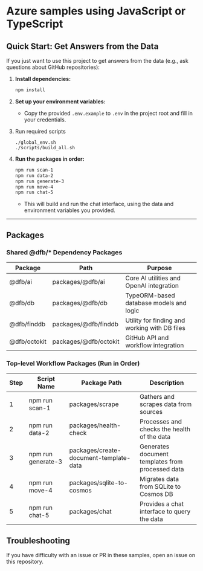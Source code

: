 # Azure samples using JavaScript or TypeScript

## Quick Start: Get Answers from the Data

If you just want to use this project to get answers from the data (e.g., ask questions about GitHub repositories):

1. **Install dependencies:**
   ```bash
   npm install
   ```
1. **Set up your environment variables:**
   - Copy the provided `.env.example` to `.env` in the project root and fill in your credentials.

1. Run required scripts

    ```
    ./global_env.sh
    ./scripts/build_all.sh
    ```


1. **Run the packages in order:**
   ```bash
   npm run scan-1
   npm run data-2
   npm run generate-3
   npm run move-4
   npm run chat-5
   ```
   - This will build and run the chat interface, using the data and environment variables you provided.

---

## Packages

### Shared @dfb/* Dependency Packages

| Package         | Path                          | Purpose                                      |
|----------------|-------------------------------|----------------------------------------------|
| @dfb/ai        | packages/@dfb/ai              | Core AI utilities and OpenAI integration     |
| @dfb/db        | packages/@dfb/db              | TypeORM-based database models and logic      |
| @dfb/finddb    | packages/@dfb/finddb          | Utility for finding and working with DB files|
| @dfb/octokit   | packages/@dfb/octokit         | GitHub API and workflow integration          |

### Top-level Workflow Packages (Run in Order)

| Step | Script Name         | Package Path                  | Description                                 |
|------|---------------------|-------------------------------|---------------------------------------------|
| 1    | npm run scan-1      | packages/scrape               | Gathers and scrapes data from sources       |
| 2    | npm run data-2      | packages/health-check         | Processes and checks the health of the data |
| 3    | npm run generate-3  | packages/create-document-template-data | Generates document templates from processed data |
| 4    | npm run move-4      | packages/sqlite-to-cosmos     | Migrates data from SQLite to Cosmos DB      |
| 5    | npm run chat-5      | packages/chat                 | Provides a chat interface to query the data |

## Troubleshooting

If you have difficulty with an issue or PR in these samples, open an issue on this repository.

